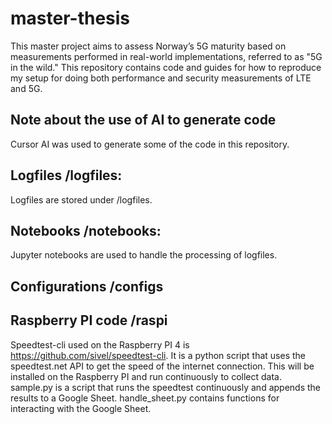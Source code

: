 # master-thesis
This master project aims to assess Norway’s 5G maturity based on measurements performed in real-world implementations, referred to as "5G in the wild." This repository contains code and guides for how to reproduce my setup for doing both performance and security measurements of LTE and 5G.

## Note about the use of AI to generate code
Cursor AI was used to generate some of the code in this repository.


## Logfiles /logfiles:
Logfiles are stored under /logfiles. 

## Notebooks /notebooks:
Jupyter notebooks are used to handle the processing of logfiles. 

## Configurations /configs

## Raspberry PI code /raspi
Speedtest-cli used on the Raspberry PI 4 is https://github.com/sivel/speedtest-cli. It is a python script that uses the speedtest.net API to get the speed of the internet connection. This will be installed on the Raspberry PI and run continuously to collect data.
sample.py is a script that runs the speedtest continuously and appends the results to a Google Sheet. 
handle_sheet.py contains functions for interacting with the Google Sheet.




